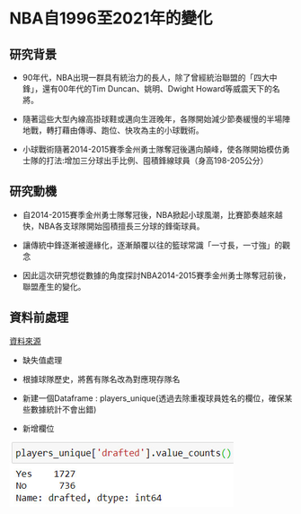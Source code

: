 # NBA自1996至2021年的變化

## 研究背景

* 90年代，NBA出現一群具有統治力的長人，除了曾經統治聯盟的「四大中鋒」，還有00年代的Tim Duncan、姚明、Dwight Howard等威震天下的名將。

* 隨著這些大型內線高掛球鞋或邁向生涯晚年，各隊開始減少節奏緩慢的半場陣地戰，轉打藉由傳導、跑位、快攻為主的小球戰術。

* 小球戰術隨著2014-2015賽季金州勇士隊奪冠後邁向顛峰，使各隊開始模仿勇士隊的打法:增加三分球出手比例、囤積鋒線球員（身高198-205公分）

## 研究動機

* 自2014-2015賽季金州勇士隊奪冠後，NBA掀起小球風潮，比賽節奏越來越快，NBA各支球隊開始囤積擅長三分球的鋒衛球員。

* 讓傳統中鋒逐漸被邊緣化，逐漸顛覆以往的籃球常識「一寸長，一寸強」的觀念

* 因此這次研究想從數據的角度探討NBA2014-2015賽季金州勇士隊奪冠前後，聯盟產生的變化。

## 資料前處理

[資料來源](https://www.kaggle.com/datasets/justinas/nba-players-data)

* 缺失值處理

* 根據球隊歷史，將舊有隊名改為對應現存隊名

* 新建一個Dataframe : players_unique(透過去除重複球員姓名的欄位，確保某些數據統計不會出錯)

* 新增欄位

![img](https://github.com/jason-28/Learning-Note/blob/main/img/%E6%98%AF%E5%90%A6%E7%B6%93%E9%81%8E%E9%81%B8%E7%A7%80.jpg)

